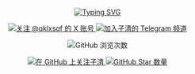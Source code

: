 <p align="center">
  <a href="https://git.io/typing-svg">
    <img src="https://readme-typing-svg.demolab.com?font=Lexend&weight=600&size=48&pause=1000&color=2C49F7&center=true&vCenter=true&width=1920&height=150&lines=欢迎加入子清的社区!" alt="Typing SVG" />
  </a>
</p>

<p align="center">
  <a href="https://x.com/qklxsqf">
    <img src="https://img.shields.io/twitter/follow/qklxsqf?style=social" alt="关注 @qklxsqf 的 X 账号">
  </a>
  <a href="https://t.me/ksqxszq">
    <img src="https://img.shields.io/badge/Telegram-加入我们-blue?style=for-the-badge&logo=telegram" alt="加入子清的 Telegram 频道">
  </a>
</p>

<p align="center">
  <img src="https://komarev.com/ghpvc/?username=ziqing888&color=brightgreen" alt="GitHub 浏览次数">
</p>

<p align="center">
  <a href="https://github.com/ziqing888">
    <img src="https://img.shields.io/github/followers/ziqing888?label=关注&style=social" alt="在 GitHub 上关注子清">
  </a>
  <a href="https://github.com/ziqing888?tab=repositories">
    <img src="https://img.shields.io/github/stars/ziqing888?style=social" alt="GitHub Star 数量">
  </a>
</p>
